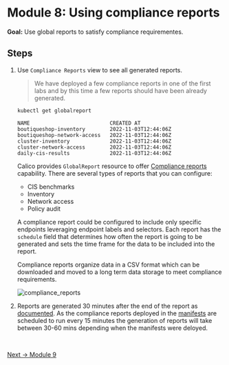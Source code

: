 # Module 8: Using compliance reports

**Goal:** Use global reports to satisfy compliance requirementes.

## Steps

1. Use `Compliance Reports` view to see all generated reports.

    >We have deployed a few compliance reports in one of the first labs and by this time a few reports should have been already generated. 
    ```bash
    kubectl get globalreport        
    ```

    ```text                                                   
    NAME                          CREATED AT
    boutiqueshop-inventory        2022-11-03T12:44:06Z
    boutiqueshop-network-access   2022-11-03T12:44:06Z
    cluster-inventory             2022-11-03T12:44:06Z
    cluster-network-access        2022-11-03T12:44:06Z
    daily-cis-results             2022-11-03T12:44:06Z
    ```


    Calico provides `GlobalReport` resource to offer [Compliance reports](https://docs.tigera.io/compliance/overview) capability. There are several types of reports that you can configure:

    - CIS benchmarks
    - Inventory
    - Network access
    - Policy audit


    A compliance report could be configured to include only specific endpoints leveraging endpoint labels and selectors. Each report has the `schedule` field that determines how often the report is going to be generated and sets the time frame for the data to be included into the report.

    Compliance reports organize data in a CSV format which can be downloaded and moved to a long term data storage to meet compliance requirements.
    
    ![compliance_reports](https://user-images.githubusercontent.com/104035488/199748346-a4a82985-242e-402c-b379-ca8a05ea2ce3.png)

2. Reports are generated 30 minutes after the end of the report as [documented](https://docs.tigera.io/compliance/overview#change-the-default-report-generation-time). As the compliance reports deployed in the [manifests](https://github.com/Azure/kubernetes-hackfest/tree/master/labs/networking/calico-lab-exercise/demo/40-compliance-reports) are scheduled to run every 15 minutes the generation of reports will take between 30-60 mins depending when the manifests were deloyed.
<br>

[Next -> Module 9](../calicocloud/enable-l7-visibility.md)
